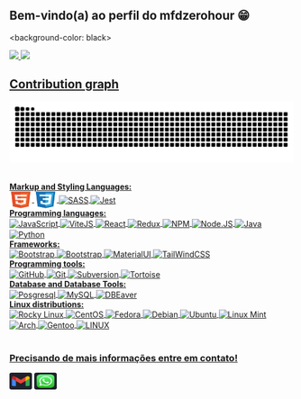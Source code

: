 ## Bem-vindo(a) ao perfil do mfdzerohour 😁
<background-color: black>
 <div>
   <a href="https://github.com/mfdzerohour">
   <img height="180em" src="https://github-readme-stats.vercel.app/api?username=mfdzerohour&show_icons=true&theme=tokyonight&include_all_commits=true&count_private=true"/>
   <img height="180em" src="https://github-readme-stats.vercel.app/api/top-langs/?username=mfdzerohour&layout=compact&langs_count=6&theme=tokyonight"/>
</div>

## Contribution graph
![snake gif](https://github.com/mfdzerohour/mfdzerohour/blob/output/github-contribution-grid-snake-dark.svg)


<div style="display: inline_block"><br>
  <label><strong>Markup and Styling Languages:</strong></label>
  <br>
    <img align="center" alt="HTML" height="30" width="40" src="https://raw.githubusercontent.com/devicons/devicon/master/icons/html5/html5-original.svg">
    <img align="center" alt="CSS" height="30" width="40" src="https://raw.githubusercontent.com/devicons/devicon/master/icons/css3/css3-original.svg">
    <img align="center" alt="SASS" height="30" width="40" src="https://cdn.jsdelivr.net/gh/devicons/devicon@latest/icons/sass/sass-original.svg" />
    <img align="center" alt="Jest" height="30" width="40" src="https://cdn.jsdelivr.net/gh/devicons/devicon@latest/icons/jest/jest-plain.svg" />
  <br>
    <label><strong>Programming languages:</strong></label>
  <br>
    <img align="center" alt="JavaScript" height="30" width="40" src="https://cdn.jsdelivr.net/gh/devicons/devicon@latest/icons/javascript/javascript-original.svg" />
    <img align="center" alt="ViteJS" height="30" width="40" src="https://cdn.jsdelivr.net/gh/devicons/devicon@latest/icons/vitejs/vitejs-original.svg">
    <img align="center" alt="React" height="30" width="40" src="https://cdn.jsdelivr.net/gh/devicons/devicon@latest/icons/react/react-original.svg" />
    <img align="center" alt="Redux" height="30" width="40" src="https://cdn.jsdelivr.net/gh/devicons/devicon@latest/icons/redux/redux-original.svg" />
    <img align="center" alt="NPM" height="30" width="40" src="https://cdn.jsdelivr.net/gh/devicons/devicon@latest/icons/npm/npm-original-wordmark.svg" />
    <img align="center" alt="Node.JS" height="30" width="40" src="https://cdn.jsdelivr.net/gh/devicons/devicon@latest/icons/nodejs/nodejs-original-wordmark.svg" />
    <img align="center" alt="Java" height="30" width="40" src="https://cdn.jsdelivr.net/gh/devicons/devicon@latest/icons/java/java-original-wordmark.svg" />
    <img align="center" alt="Python" height="30" width="40" src="https://cdn.jsdelivr.net/gh/devicons/devicon@latest/icons/python/python-original.svg" />
  <br>
    <label><strong>Frameworks:</strong></label>
  <br>
    <img align="center" alt="Bootstrap" height="30" width="40" src="https://cdn.jsdelivr.net/gh/devicons/devicon@latest/icons/bootstrap/bootstrap-original.svg">
    <img align="center" alt="Bootstrap" height="30" width="40" src="https://cdn.jsdelivr.net/gh/devicons/devicon@latest/icons/bulma/bulma-plain.svg" />
    <img align="center" alt="MaterialUI" height="30" width="40" src="https://cdn.jsdelivr.net/gh/devicons/devicon@latest/icons/materialui/materialui-original.svg">
    <img align="center" alt="TailWindCSS" height="30" width="40" src="https://cdn.jsdelivr.net/gh/devicons/devicon@latest/icons/tailwindcss/tailwindcss-original.svg">
  <br>
    <label><strong>Programming tools:</strong></label>
  <br>
    <img align="center" alt="GitHub" height="30" width="40" background="white" src="https://cdn.jsdelivr.net/gh/devicons/devicon@latest/icons/github/github-original-wordmark.svg" />
    <img align="center" alt="Git" height="30" width="40" src="https://cdn.jsdelivr.net/gh/devicons/devicon@latest/icons/git/git-original.svg" />
    <img align="center" alt="Subversion" height="30" width="40" src="https://cdn.jsdelivr.net/gh/devicons/devicon@latest/icons/subversion/subversion-original.svg" />
    <img align="center" alt="Tortoise" height="30" width="40" src="https://cdn.jsdelivr.net/gh/devicons/devicon@latest/icons/tortoisegit/tortoisegit-original.svg" />
  <br>
    <label><strong>Database and Database Tools:</strong></label>
  <br>
    <img align="center" alt="Posgresql" height="30" width="40" src="https://cdn.jsdelivr.net/gh/devicons/devicon@latest/icons/postgresql/postgresql-original.svg" />
    <img align="center" alt="MySQL" height="30" width="40" src="https://cdn.jsdelivr.net/gh/devicons/devicon@latest/icons/mysql/mysql-original.svg" />
    <img align="center" alt="DBEaver" height="30" width="40" src="https://cdn.jsdelivr.net/gh/devicons/devicon@latest/icons/dbeaver/dbeaver-original.svg" />
    <!--
    <img align="center" alt="Lazarus" height="30" width="35" src="https://www.bverhue.nl/delphisvg/wp-content/uploads/2019/09/lazarus.png">
    <img align="center" alt="Delphi" height="30" width="35" src="https://cdn-icons-png.flaticon.com/512/5968/5968252.png">
    -->
  <br>
    <label><strong>Linux distributions:</strong></label>
  <br>
    <img align="center" alt="Rocky Linux" height="30" width="40" src="https://cdn.jsdelivr.net/gh/devicons/devicon@latest/icons/rockylinux/rockylinux-original.svg" />
    <img align="center" alt="CentOS" height="30" width="40" src="https://cdn.jsdelivr.net/gh/devicons/devicon@latest/icons/redhat/redhat-original.svg" />
    <img align="center" alt="Fedora" height="30" width="40" src="https://cdn.jsdelivr.net/gh/devicons/devicon@latest/icons/fedora/fedora-original.svg" />
    <img align="center" alt="Debian" height="30" width="40" src="https://cdn.jsdelivr.net/gh/devicons/devicon@latest/icons/debian/debian-original.svg" />
    <img align="center" alt="Ubuntu" height="30" width="40" src="https://cdn.worldvectorlogo.com/logos/ubuntu-icon.svg" />
    <img align="center" alt="Linux Mint" height="30" width="40" src="https://www.svgrepo.com/show/354003/linux-mint.svg" />
    <img align="center" alt="Arch" height="30" width="40" src="https://cdn.jsdelivr.net/gh/devicons/devicon@latest/icons/archlinux/archlinux-original.svg" />
    <img align="center" alt="Gentoo" height="30" width="40" src="https://cdn.jsdelivr.net/gh/devicons/devicon@latest/icons/gentoo/gentoo-original.svg" />
    <img align="center" alt="LINUX" height="30" width="40" src="https://cdn.jsdelivr.net/gh/devicons/devicon@latest/icons/linux/linux-original.svg"/>
</div>
 
<br>
 
### Precisando de mais informações entre em contato!
 
<div>
  <a href="mailto:mfdzerohour@gmail.com"><img height="30" width="40" src="https://raw.githubusercontent.com/gui-bus/TechIcons/70f9ca213e35be00f41c0350d77c238c999db688/Dark/Gmail.svg" target="_blank"></a>
  <a href = "https://wa.me/+5567981290221?text=Olá,gostaria+de+saber+mais+informações+sobre+desenvolvimento+de+(ESCREVA+SUA+DUVIDA)"><img  height="30" width="40" src="https://raw.githubusercontent.com/gui-bus/TechIcons/70f9ca213e35be00f41c0350d77c238c999db688/Dark/Whatsapp.svg" target="_blank"></a>
</div>
